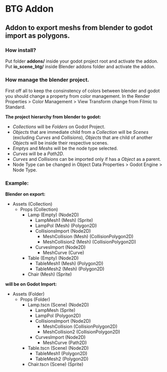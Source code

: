 # BTG Addon

## Addon to export meshs from blender to godot import as polygons.

### How install?
Put folder **addons/** inside your godot project root and activate the addon.
Put **io_scene_btg/** inside Blender addons folder and activate the addon.

### How manage the blender project.

First off all to keep the consinstency of colors between blender and godot you should change a property from color management. In the Render Properties > Color Management > View Transform change from Filmic to Standard.


**The project hierarchy from blender to godot:**

- *Collections* will be *Folders* on Godot Project.
- *Objects* that are immediate child from a *Collection* will be *Scenes* (excluding *Curves* and *Collisions*), *Objects* that are child of another *Objects* will be inside their respective scenes.
- *Emptys* and *Meshs* will be the node type selected.
- *Curves* will be a *Path2D*.
- *Curves* and *Collisions* can be imported only if has a *Object* as a parent.
- Node Type can be changed in Object Data Properties > Godot Engine > Node Type.

### Example:

**Blender on export:**

- Assets (Collection)
	- Props (Collection)
		- Lamp (Empty) (Node2D)
			- LampMesh1 (Mesh) (Sprite)
			- LampPol (Mesh) (Polygon2D)
			- CollisionsImport (Node2D)
				- MeshCollision (Mesh) (CollisionPolygon2D)
				- MeshCollision2 (Mesh) (CollisionPolygon2D)
			- CurvesImport (Node2D)
				- MeshCurve (Curve)
		- Table (Empty) (Node2D)
			- TableMesh1 (Mesh) (Polygon2D)
			- TableMesh2 (Mesh) (Polygon2D)
		- Chair (Mesh) (Sprite)

**will be on Godot Import:**

- Assets (Folder)
	- Props (Folder)
		- Lamp.tscn (Scene) (Node2D)
			- LampMesh (Sprite)
			- LampPol (Polygon2D)
			- CollisionsImport (Node2D)
				- MeshCollision (CollisionPolygon2D)
				- MeshCollision2 (CollisionPolygon2D)
			- CurvesImport (Node2D)
				- MeshCurve (Path2D)
		- Table.tscn (Scene) (Node2D)
			- TableMesh1 (Polygon2D)
			- TableMesh2 (Polygon2D)
		- Chair.tscn (Scene) (Sprite)
